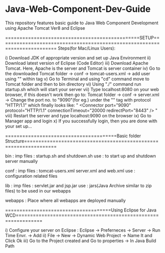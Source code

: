 # Java-Web-Component-Dev-Guide

This repository features basic guide to Java Web Component Development using Apache Tomcat Ver8 and Eclipse

===============================================SETUP==========================================================================
Steps(for Mac/Linux Users):

i)    Download JDK of appropriate version and set up Java Environment
ii)   Download latest version of Eclipse (Code Editor)
iii)  Download Apache Tomcat. Here, Apache is the server and Tomcat is server container
iv)   Go to the downloaded Tomcat folder -> conf -> tomcat-users.xml -> add user using "<user username="--any--"                    
      password="--any--" roles="manager-gui" />" within <tomcat-users> tag
v)    Go to Terminal and using "cd" command move to Tomcat folder and then to bin directory
vi)   Using "./" command run startup.sh which will start your server 
vii)  Type localhost:8080 on your web browser, if this doesn't work then go to:
      Tomcat folder -> conf -> server.xml -> Change the port no. to "9090"(for eg.) under the "<Connector>" tag with protocol
      "HTTP/1.1" which finally looks like:
      " <Connector port="9090" protocol="HTTP/1.1" connectionTimeout="20000 redirectPort="8443" /> "
viii) Restart the server and type localhost:9090 on the browser
ix)   Go to Manager app and login
x)    If you successfully login, then you are done with your set up...

=======================================Basic folder Structure=================================================================

bin :     imp files : startup.sh and shutdown.sh 
          use : to start up and shutdown server manually
      
conf :    imp files : tomcat-users.xml server.xml and web.xml
          use : configuration related files
          
lib :     imp files : servlet.jar and jsp.jar
          use : jars(Java Archive similar to zip files) to be used in our webapps
          
webapps : Place where all webapps are deployed manually

=====================================Using Eclipse for Java WCD===============================================================

i)   Configure your server on Eclipse : Eclipse -> Preferneces -> Server -> Run Time Envr. -> Add 
ii)  File -> New -> Dynamic Web Project -> Name It and Click Ok
iii) Go to the Project created and Go to properties -> In Java Build Path 

      
